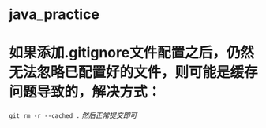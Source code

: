 # java_practice

# 如果添加.gitignore文件配置之后，仍然无法忽略已配置好的文件，则可能是缓存问题导致的，解决方式： 
`git rm -r --cached .`
*然后正常提交即可*
